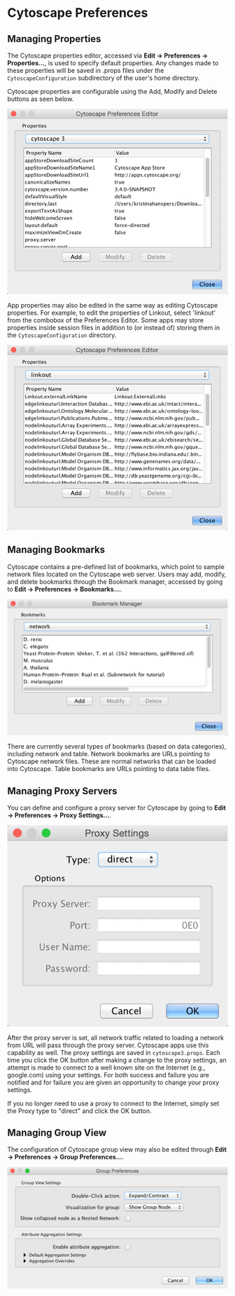 <a id="cytoscape_preferences"> </a>
# Cytoscape Preferences

<a id="managing_properties"> </a>
## Managing Properties

The Cytoscape properties editor, accessed via **Edit → Preferences →
Properties...**, is used to specify default properties. Any changes made
to these properties will be saved in .props files under the
`CytoscapeConfiguration` subdirectory of the user's home directory.

Cytoscape properties are configurable using the Add, Modify and Delete
buttons as seen below.

![Preferences\_cy3.png](_static/images/Preferences/Preferences_cy3.png)

App properties may also be edited in the same way as editing Cytoscape
properties. For example, to edit the properties of Linkout, select
'linkout' from the combobox of the Preferences Editor. Some apps may
store properties inside session files in addition to (or instead of)
storing them in the `CytoscapeConfiguration` directory.

![Preferences\_linkout.png](_static/images/Preferences/Preferences_Linkout.png)

<a id="managing_bookmarks"> </a>
## Managing Bookmarks

Cytoscape contains a pre-defined list of bookmarks, which point to
sample network files located on the Cytoscape web server. Users may add,
modify, and delete bookmarks through the Bookmark manager, accessed by
going to **Edit → Preferences → Bookmarks...**.

![Preferences\_bookmarks.png](_static/images/Preferences/Preferences_bookmarks.png)

There are currently several types of bookmarks (based on data
categories), including network and table. Network bookmarks are URLs
pointing to Cytoscape network files. These are normal networks that can
be loaded into Cytoscape. Table bookmarks are URLs pointing to data
table files.

<a id="managing_proxy_servers"> </a>
## Managing Proxy Servers

You can define and configure a proxy server for Cytoscape by going to
**Edit → Preferences → Proxy Settings...**.

![Preferences\_proxy.png](_static/images/Preferences/Preferences_proxy.png)

After the proxy server is set, all network traffic related to loading a
network from URL will pass through the proxy server. Cytoscape apps use
this capability as well. The proxy settings are saved in
`cytoscape3.props`. Each time you click the OK button after making a
change to the proxy settings, an attempt is made to connect to a well
known site on the Internet (e.g., google.com) using your settings. For
both success and failure you are notified and for failure you are given
an opportunity to change your proxy settings.

If you no longer need to use a proxy to connect to the Internet, simply
set the Proxy type to "direct" and click the OK button.

<a id="managing_group_view"> </a>
## Managing Group View

The configuration of Cytoscape group view may also be edited through
**Edit → Preferences → Group Preferences...**.

![Preferences\_groups.png](_static/images/Preferences/Preferences_groups.png)
